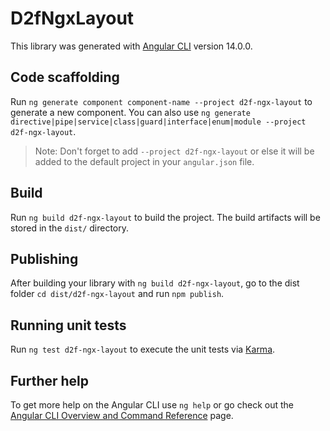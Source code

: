# D2fNgxLayout

This library was generated with [Angular CLI](https://github.com/angular/angular-cli) version 14.0.0.

## Code scaffolding

Run `ng generate component component-name --project d2f-ngx-layout` to generate a new component. You can also use `ng generate directive|pipe|service|class|guard|interface|enum|module --project d2f-ngx-layout`.
> Note: Don't forget to add `--project d2f-ngx-layout` or else it will be added to the default project in your `angular.json` file. 

## Build

Run `ng build d2f-ngx-layout` to build the project. The build artifacts will be stored in the `dist/` directory.

## Publishing

After building your library with `ng build d2f-ngx-layout`, go to the dist folder `cd dist/d2f-ngx-layout` and run `npm publish`.

## Running unit tests

Run `ng test d2f-ngx-layout` to execute the unit tests via [Karma](https://karma-runner.github.io).

## Further help

To get more help on the Angular CLI use `ng help` or go check out the [Angular CLI Overview and Command Reference](https://angular.io/cli) page.
